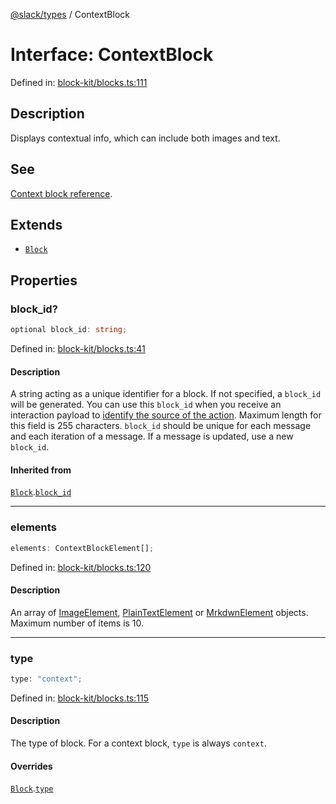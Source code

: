 [@slack/types](../index.md) / ContextBlock

# Interface: ContextBlock

Defined in: [block-kit/blocks.ts:111](https://github.com/slackapi/node-slack-sdk/blob/main/packages/types/src/block-kit/blocks.ts#L111)

## Description

Displays contextual info, which can include both images and text.

## See

[Context block reference](https://docs.slack.dev/reference/block-kit/blocks/context-block).

## Extends

- [`Block`](Block.md)

## Properties

### block\_id?

```ts
optional block_id: string;
```

Defined in: [block-kit/blocks.ts:41](https://github.com/slackapi/node-slack-sdk/blob/main/packages/types/src/block-kit/blocks.ts#L41)

#### Description

A string acting as a unique identifier for a block. If not specified, a `block_id` will be generated.
You can use this `block_id` when you receive an interaction payload to
[identify the source of the action](https://docs.slack.dev/interactivity/handling-user-interaction#payloads).
Maximum length for this field is 255 characters. `block_id` should be unique for each message and each iteration of
a message. If a message is updated, use a new `block_id`.

#### Inherited from

[`Block`](Block.md).[`block_id`](Block.md#block_id)

***

### elements

```ts
elements: ContextBlockElement[];
```

Defined in: [block-kit/blocks.ts:120](https://github.com/slackapi/node-slack-sdk/blob/main/packages/types/src/block-kit/blocks.ts#L120)

#### Description

An array of [ImageElement](../type-aliases/ImageElement.md), [PlainTextElement](PlainTextElement.md) or [MrkdwnElement](MrkdwnElement.md) objects.
Maximum number of items is 10.

***

### type

```ts
type: "context";
```

Defined in: [block-kit/blocks.ts:115](https://github.com/slackapi/node-slack-sdk/blob/main/packages/types/src/block-kit/blocks.ts#L115)

#### Description

The type of block. For a context block, `type` is always `context`.

#### Overrides

[`Block`](Block.md).[`type`](Block.md#type)
